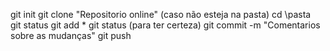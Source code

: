 git init
git clone "Repositorio online"
(caso não esteja na pasta) cd \pasta\
git status
git add *
git status (para ter certeza)
git commit -m "Comentarios sobre as mudanças"
git push